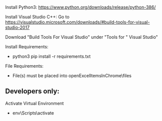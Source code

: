 Install Python3: https://www.python.org/downloads/release/python-386/

Install Visual Studio C++:
Go to https://visualstudio.microsoft.com/downloads/#build-tools-for-visual-studio-2017

Download "Build Tools For Visual Studio" under "Tools for " Visual Studio"

Install Requirements:

- python3 pip install -r requirements.txt

File Requirements:

- File(s) must be placed into openExcelItemsInChrome\files

## Developers only:

Activate Virtual Environment

- env\Scripts\activate
